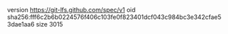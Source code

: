 version https://git-lfs.github.com/spec/v1
oid sha256:fff6c2b6b0224576f406c103fe0f823401dcf043c984bc3e342cfae53dae1aa6
size 3015
